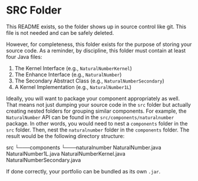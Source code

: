 # SRC Folder

This README exists, so the folder shows up in source control like git. This
file is not needed and can be safely deleted. 

However, for completeness, this folder exists for the purpose of storing your
source code. As a reminder, by discipline, this folder must contain at least
four Java files:

1. The Kernel Interface (e.g., `NaturalNumberKernel`)
2. The Enhance Interface (e.g., `NaturalNumber`)
3. The Secondary Abstract Class (e.g., `NaturalNumberSecondary`)
4. A Kernel Implementation (e.g., `NaturalNumber1L`)

Ideally, you will want to package your component appropriately as well.
That means not just dumping your source code in the `src` folder but actually
creating nested folders for grouping similar components. For example, the
`NaturalNumber` API can be found in the `src/components/naturalnumber` package.
In other words, you would need to nest a `components` folder in the `src` 
folder. Then, nest the `naturalnumber` folder in the `components` folder.
The result would be the following directory structure:

src
└───components
    └───naturalnumber
            NaturalNumber.java
            NaturalNumber1L.java
            NaturalNumberKernel.java
            NaturalNumberSecondary.java

If done correctly, your portfolio can be bundled as its own `.jar`.
